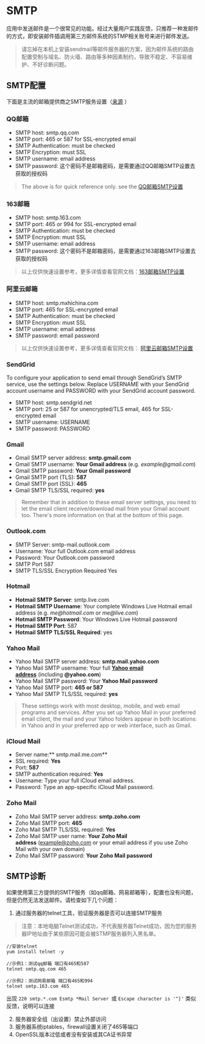 # SMTP

应用中发送邮件是一个很常见的功能。经过大量用户实践反馈，只推荐一种发邮件的方式，即安装邮件插调用第三方邮件系统的STMP相关账号来进行邮件发送。

> 请忘掉在本机上安装sendmail等邮件服务器的方案，因为邮件系统的路由配置受制与域名、防火墙、路由等多种因素制约，导致不稳定、不容易维护、不好诊断问题。

## SMTP配置

下面是主流的邮箱提供商之SMTP服务设置（[来源](https://www.lifewire.com/search?q=smtp) ）

### QQ邮箱

- SMTP host: smtp.qq.com
- SMTP port: 465 or 587 for SSL-encrypted email
- SMTP Authentication: must be checked
- SMTP Encryption: must SSL
- SMTP username: email address
- SMTP password: 这个密码不是邮箱密码，是需要通过QQ邮箱SMTP设置去获取的授权码

> The above is for quick reference only. see the [QQ邮箱SMTP设置](https://service.mail.qq.com/cgi-bin/help?subtype=1&&id=28&&no=166)


### 163邮箱

- SMTP host: smtp.163.com
- SMTP port: 465 or 994 for SSL-encrypted email
- SMTP Authentication: must be checked
- SMTP Encryption: must SSL
- SMTP username: email address
- SMTP password: 这个密码不是邮箱密码，是需要通过163邮箱SMTP设置去获取的授权码

> 以上仅供快速设置参考，更多详情查看官网文档：[163邮箱SMTP设置](http://help.163.com/09/1223/14/5R7P6CJ600753VB8.html?servCode=6010376)


### 阿里云邮箱

- SMTP host: smtp.mxhichina.com
- SMTP port: 465  for SSL-encrypted email
- SMTP Authentication: must be checked
- SMTP Encryption: must SSL
- SMTP username: email address
- SMTP password: email password

>以上仅供快速设置参考，更多详情查看官网文档： [阿里云邮箱SMTP设置](https://help.aliyun.com/knowledge_detail/36576.html)

### SendGrid


To configure your application to send email through SendGrid’s SMTP service, use the settings below. Replace USERNAME with your SendGrid account username and PASSWORD with your SendGrid account password.<br />

- SMTP host: smtp.sendgrid.net
- SMTP port: 25 or 587 for unencrypted/TLS email, 465 for SSL-encrypted email
- SMTP username: USERNAME
- SMTP password: PASSWORD

### Gmail

- Gmail SMTP server address: **smtp.gmail.com**
- Gmail SMTP username: **Your Gmail address** (e.g. _example@gmail.com_)
- Gmail SMTP password: **Your Gmail password**
- Gmail SMTP port (TLS): **587**
- Gmail SMTP port (SSL): **465**
- Gmail SMTP TLS/SSL required: **yes**

> Remember that in addition to these email server settings, you need to let the email client receive/download mail from your Gmail account too. There's more information on that at the bottom of this page.


### Outlook.com

- SMTP Server: smtp-mail.outlook.com
- Username: Your full Outlook.com email address
- Password: Your Outlook.com password
- SMTP Port	587
- SMTP TLS/SSL Encryption Required	Yes

### Hotmail

- **Hotmail SMTP Server**: smtp.live.com
- **Hotmail SMTP Username**: Your complete Windows Live Hotmail email address (e.g. _me@hotmail.com_ or _me@live.com_)
- **Hotmail SMTP Password**: Your Windows Live Hotmail password
- **Hotmail SMTP Port**: 587
- **Hotmail SMTP TLS/SSL Required**: yes

### Yahoo Mail

- Yahoo Mail SMTP server address: **smtp.mail.yahoo.com**
- Yahoo Mail SMTP username: Your full [**Yahoo email address**](https://www.lifewire.com/forward-yahoo-mail-to-another-address-1174481) (including **@yahoo.com**)
- Yahoo Mail SMTP password: Your **Yahoo Mail password**
- Yahoo Mail SMTP port: **465 **or** 587**
- Yahoo Mail SMTP TLS/SSL required: **yes**

> These settings work with most desktop, mobile, and web email programs and services. After you set up Yahoo Mail in your preferred email client, the mail and your Yahoo folders appear in both locations: in Yahoo and in your preferred app or web interface, such as Gmail.


### iCloud Mail

- Server name:** smtp.mail.me.com**
- SSL required: **Yes**
- Port: **587**
- SMTP authentication required: **Yes**
- Username: Type your full iCloud email address.
- Password: Type an app-specific iCloud Mail password.

### Zoho Mail

- Zoho Mail SMTP server address: **smtp.zoho.com**
- Zoho Mail SMTP port: **465**
- Zoho Mail SMTP TLS/SSL required: **Yes**
- Zoho Mail SMTP user name: **Your** **Zoho Mail address** (example@zoho.com or your email address if you use Zoho Mail with your own domain)
- Zoho Mail SMTP password: **Your** **Zoho Mail password**

## SMTP诊断

如果使用第三方提供的SMTP服务（如qq邮箱、网易邮箱等），配置也没有问题，但是仍然无法发送邮件。请检查如下几个问题：

1. 通过服务器的telnet工具，验证服务器是否可以连接SMTP服务

> 注意：本地电脑Telnet测试成功，不代表服务器Telnet成功，因为您的服务器IP地址由于某些原因可能会被STMP服务器列入黑名单。

~~~
//安装telnet
yum install telnet -y

//示例1：测试qq邮箱 端口有465和587
telnet smtp.qq.com 465

//示例2：测试网易邮箱 端口有465和994
telnet smtp.163.com 465

~~~

出现 `220 smtp.*.com Esmtp *Mail Server `或 `Escape character is '^]'` 类似反馈，说明可以连接

2.  服务器安全组（出设置）禁止外部访问
3.  服务器系统iptables，firewall设置关闭了465等端口
4.  OpenSSL版本过低或者没有安装或其CA证书异常
